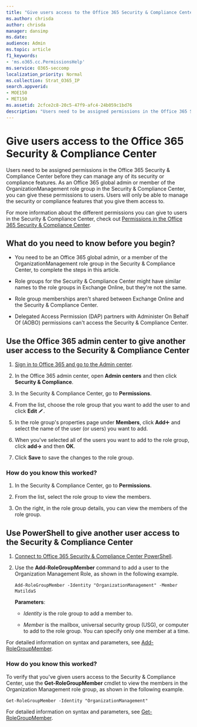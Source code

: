 ```yaml
---
title: "Give users access to the Office 365 Security & Compliance Center"
ms.author: chrisda
author: chrisda
manager: dansimp
ms.date: 
audience: Admin
ms.topic: article
f1_keywords:
- 'ms.o365.cc.PermissionsHelp'
ms.service: O365-seccomp
localization_priority: Normal
ms.collection: Strat_O365_IP
search.appverid: 
- MOE150
- MET150
ms.assetid: 2cfce2c8-20c5-47f9-afc4-24b059c1bd76
description: "Users need to be assigned permissions in the Office 365 Security & Compliance Center before they can manage any of its security or compliance features."
---
```


# Give users access to the Office 365 Security & Compliance Center

Users need to be assigned permissions in the Office 365 Security & Compliance Center before they can manage any of its security or compliance features. As an Office 365 global admin or member of the OrganizationManagement role group in the Security & Compliance Center, you can give these permissions to users. Users will only be able to manage the security or compliance features that you give them access to. 
  
For more information about the different permissions you can give to users in the Security & Compliance Center, check out [Permissions in the Office 365 Security & Compliance Center](permissions-in-the-security-and-compliance-center.md).
  
## What do you need to know before you begin?

- You need to be an Office 365 global admin, or a member of the OrganizationManagement role group in the Security & Compliance Center, to complete the steps in this article.

- Role groups for the Security & Compliance Center might have similar names to the role groups in Exchange Online, but they're not the same.

- Role group memberships aren't shared between Exchange Online and the Security & Compliance Center.

- Delegated Access Permission (DAP) partners with Administer On Behalf Of (AOBO) permissions can't access the Security & Compliance Center.

## Use the Office 365 admin center to give another user access to the Security & Compliance Center

1. [Sign in to Office 365 and go to the Admin center](https://go.microsoft.com/fwlink/p/?LinkId=525275).

2. In the Office 365 admin center, open **Admin centers** and then click **Security & Compliance**.

3. In the Security & Compliance Center, go to **Permissions**.

4. From the list, choose the role group that you want to add the user to and click **Edit** ![Edit icon](media/O365-MDM-CreatePolicy-EditIcon.gif).

5. In the role group's properties page under **Members**, click **Add**![Add Icon](media/ITPro-EAC-AddIcon.gif) and select the name of the user (or users) you want to add.

6. When you've selected all of the users you want to add to the role group, click **add-\>** and then **OK**.

7. Click **Save** to save the changes to the role group.

### How do you know this worked?

1. In the Security & Compliance Center, go to **Permissions**.

2. From the list, select the role group to view the members.

3. On the right, in the role group details, you can view the members of the role group.

## Use PowerShell to give another user access to the Security & Compliance Center

1. [Connect to Office 365 Security & Compliance Center PowerShell](https://docs.microsoft.com/en-us/powershell/exchange/office-365-scc/connect-to-scc-powershell/connect-to-scc-powershell?view=exchange-ps).

2. Use the **Add-RoleGroupMember** command to add a user to the Organization Management Role, as shown in the following example.

   ```
   Add-RoleGroupMember -Identity "OrganizationManagement" -Member MatildaS
   ```

   **Parameters**:
  
   - _Identity_ is the role group to add a member to.

   - _Member_ is the mailbox, universal security group (USG), or computer to add to the role group. You can specify only one member at a time.

For detailed information on syntax and parameters, see [Add-RoleGroupMember](https://go.microsoft.com/fwlink/p/?LinkId=510859).
  
### How do you know this worked?

To verify that you've given users access to the Security & Compliance Center, use the **Get-RoleGroupMember** cmdlet to view the members in the Organization Management role group, as shown in the following example.
  
```
Get-RoleGroupMember -Identity "OrganizationManagement"
```

For detailed information on syntax and parameters, see [Get-RoleGroupMember](https://go.microsoft.com/fwlink/p/?LinkId=510860).
